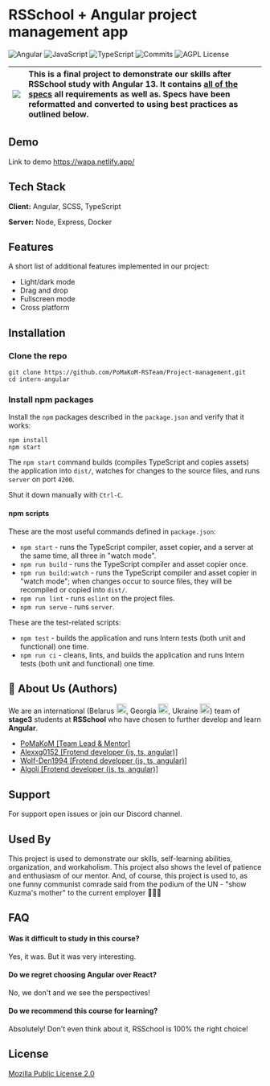 # RSSchool + Angular project management app

![Angular](https://img.shields.io/badge/angular-%23DD0031.svg?style=for-the-badge&logo=angular&logoColor=white)
![JavaScript](https://img.shields.io/badge/javascript-%23323330.svg?style=for-the-badge&logo=javascript&logoColor=%23F7DF1E)
![TypeScript](https://img.shields.io/badge/typescript-%23007ACC.svg?style=for-the-badge&logo=typescript&logoColor=white)
![Commits](https://img.shields.io/github/commit-activity/y/PoMaKoM-RSTeam/Project-management?style=for-the-badge)
![AGPL License](https://img.shields.io/github/license/PoMaKoM-RSTeam/Project-management?style=for-the-badge)

| <img src="https://svgshare.com/i/hSv.svg"> | This is a final project to demonstrate our skills after RSSchool study with Angular 13. It contains [all of the specs](https://github.com/rolling-scopes-school/tasks/blob/master/tasks/angular/project-management-app.md) all requirements as well as. Specs have been reformatted and converted to using best practices as outlined below. |
| ------------------------------------------ | :------------------------------------------------------------------------------------------------------------------------------------------------------------------------------------------------------------------------------------------------------------------------------------------------------------------------------------------- |

## Demo

Link to demo
https://wapa.netlify.app/

## Tech Stack

**Client:** Angular, SCSS, TypeScript

**Server:** Node, Express, Docker

## Features

A short list of additional features implemented in our project:

- Light/dark mode
- Drag and drop
- Fullscreen mode
- Cross platform

## Installation

### Clone the repo

```shell
git clone https://github.com/PoMaKoM-RSTeam/Project-management.git
cd intern-angular
```

### Install npm packages

Install the `npm` packages described in the `package.json` and verify that it works:

```shell
npm install
npm start
```

The `npm start` command builds (compiles TypeScript and copies assets) the application into `dist/`, watches for changes to the source files, and runs `server` on port `4200`.

Shut it down manually with `Ctrl-C`.

#### npm scripts

These are the most useful commands defined in `package.json`:

- `npm start` - runs the TypeScript compiler, asset copier, and a server at the same time, all three in "watch mode".
- `npm run build` - runs the TypeScript compiler and asset copier once.
- `npm run build:watch` - runs the TypeScript compiler and asset copier in "watch mode"; when changes occur to source files, they will be recompiled or copied into `dist/`.
- `npm run lint` - runs `eslint` on the project files.
- `npm run serve` - runs `server`.

These are the test-related scripts:

- `npm test` - builds the application and runs Intern tests (both unit and functional) one time.
- `npm run ci` - cleans, lints, and builds the application and runs Intern tests (both unit and functional) one time.

## 🚀 About Us (Authors)

We are an international (Belarus <img src="https://upload.wikimedia.org/wikipedia/commons/thumb/f/f4/Nuvola_Belarus_flag_1991.svg/240px-Nuvola_Belarus_flag_1991.svg.png" width="20px" height="20px">, Georgia <img src="https://cdn-0.emojis.wiki/emoji-pics/lg/georgia-lg.png" width="20px" height="20px">, Ukraine <img src="https://cdn-0.emojis.wiki/emoji-pics/lg/ukraine-lg.png" width="20px" height="20px">) team of **stage3** students at **RSSchool** who have chosen to further develop and learn **Angular**.

- [PoMaKoM [Team Lead & Mentor]](https://github.com/PoMaKoM)
- [Alexxg0152 [Frotend developer (js, ts, angular)]](https://github.com/alexxg0152)
- [Wolf-Den1994 [Frotend developer (js, ts, angular)]](https://github.com/Wolf-Den1994)
- [Algolj [Frotend developer (js, ts, angular)]](https://github.com/algolj)

## Support

For support open issues or join our Discord channel.

## Used By

This project is used to demonstrate our skills, self-learning abilities, organization, and workaholism. This project also shows the level of patience and enthusiasm of our mentor.
And, of course, this project is used to, as one funny communist comrade said from the podium of the UN - "show Kuzma's mother" to the current employer :rofl::rofl::rofl:

## FAQ

#### Was it difficult to study in this course?

Yes, it was. But it was very interesting.

#### Do we regret choosing Angular over React?

No, we don't and we see the perspectives!

#### Do we recommend this course for learning?

Absolutely! Don't even think about it, RSSchool is 100% the right choice!

## License

[Mozilla Public License 2.0 ](https://github.com/PoMaKoM-RSTeam/Project-management/blob/develop/LICENSE)
